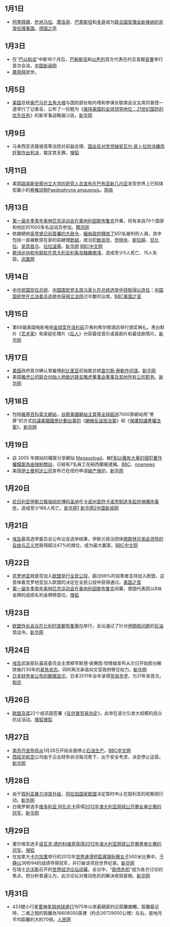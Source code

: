 ## 1月1日

  - [阿塞拜疆](../Page/阿塞拜疆.md "wikilink")、[危地马拉](../Page/危地马拉.md "wikilink")、[摩洛哥](https://zh.wikipedia.org/wiki/摩洛哥 "wikilink")、[巴基斯坦](../Page/巴基斯坦.md "wikilink")和[多哥](../Page/多哥.md "wikilink")成为[联合国安理会](https://zh.wikipedia.org/wiki/联合国安理会 "wikilink")[新接纳的非常任理事国](../Page/联合国安全理事会成员国列表.md "wikilink")。[德国之声](http://www.dw-world.de/dw/article/0,,15639895,00.html?maca=chi-rss-chi-news2-6937-rdf)

## 1月3日

  - 在“[巴以和谈](https://zh.wikipedia.org/wiki/巴以和谈 "wikilink")”中断16个月后，[巴勒斯坦](../Page/巴勒斯坦.md "wikilink")和[以色列](../Page/以色列.md "wikilink")双方代表在约旦首都[安曼](../Page/安曼.md "wikilink")举行首次会谈。[中国新闻网](http://www.chinanews.com/gj/2012/01-04/3581001.shtml)
  - [鳳飛飛](../Page/鳳飛飛.md "wikilink")逝世。

## 1月5日

  - [美国](../Page/美国.md "wikilink")总统[奥巴马在](https://zh.wikipedia.org/wiki/奥巴马 "wikilink")[五角大楼](../Page/五角大楼.md "wikilink")与国防部长帕内塔和参谋长联席会议主席邓普西一道举行了记者会，公布了一份题为《[维持美国的全球领导地位：21世纪国防的优先任务](https://zh.wikipedia.org/wiki/维持美国的全球领导地位：21世纪国防的优先任务 "wikilink")》的新军事战略报⑵告。[新华网](http://news.xinhuanet.com/mil/2012-01/06/c_122545701.htm)

## 1月9日

  - 马来西亚吉隆坡高等法院对前副总理、[国会反对党领袖](../Page/马来西亚国会反对党领袖.md "wikilink")[安瓦尔·易卜拉欣涉嫌鸡奸案作出判决](https://zh.wikipedia.org/wiki/安瓦尔·易卜拉欣 "wikilink")，裁定其无罪。[搜狐](http://roll.sohu.com/20120110/n331667564.shtml)

## 1月11日

  - 美国[路易斯安那州立大学的研究人员宣布在](https://zh.wikipedia.org/wiki/路易斯安那州立大学 "wikilink")[巴布亚新几内亚](../Page/巴布亚新几内亚.md "wikilink")发现世界上已知体型最小的[脊椎动物](../Page/脊椎动物.md "wikilink")[Paedophryne amauensis](https://zh.wikipedia.org/wiki/Paedophryne_amauensis "wikilink")。[网易](http://discovery.163.com/12/0113/10/7NL4DSSL000125LI.html)

## 1月13日

  - [第一届冬季青年奥林匹克运动会在奥地利](https://zh.wikipedia.org/wiki/第一届冬季青年奥林匹克运动会 "wikilink")[因斯布鲁克](../Page/因斯布鲁克.md "wikilink")开幕，将有来自70个国家和地区的1000多名运动员参加。[腾讯网](http://sports.qq.com/a/20120114/000056.htm)
  - 依據總統[吳登盛日前簽署的大赦令](https://zh.wikipedia.org/wiki/吳登盛 "wikilink")，[緬甸政府釋放了](https://zh.wikipedia.org/wiki/緬甸 "wikilink")651名被判刑人員，其中包括一直被軟禁在家的前總理[欽紐](../Page/欽紐.md "wikilink")，政治犯[敏哥奈](../Page/敏哥奈.md "wikilink")、[觉明余](https://zh.wikipedia.org/wiki/觉明余 "wikilink")、[妮拉婷](https://zh.wikipedia.org/wiki/妮拉婷 "wikilink")、[甘比拉](https://zh.wikipedia.org/wiki/甘比拉 "wikilink")、[吴昆吞乌](https://zh.wikipedia.org/wiki/吴昆吞乌 "wikilink")、[拉拉溫等](https://zh.wikipedia.org/wiki/拉拉溫 "wikilink")。[新华网](http://news.xinhuanet.com/world/2012-01/13/c_111435949.htm) [BBC中文网](http://www.bbc.co.uk/zhongwen/simp/world/2012/01/120113_burma_prisoners_profiles.shtml)
  - [歌诗达协和号](https://zh.wikipedia.org/wiki/歌诗达协和号 "wikilink")[邮轮在意大利](https://zh.wikipedia.org/wiki/邮轮 "wikilink")[吉利奥岛](https://zh.wikipedia.org/wiki/吉利奥岛 "wikilink")[触礁搁浅](https://zh.wikipedia.org/wiki/歌詩達協和號災難 "wikilink")，造成至少5人死亡、15人失踪。[凤凰网](http://news.ifeng.com/world/detail_2012_01/16/11998573_0.shtml)

## 1月14日

  - [中华民国现任总统](https://zh.wikipedia.org/wiki/中华民国总统 "wikilink")、[中国国民党主席](https://zh.wikipedia.org/wiki/中国国民党主席 "wikilink")[马英九在](https://zh.wikipedia.org/wiki/马英九 "wikilink")[总统选举中获胜得以连任](https://zh.wikipedia.org/wiki/2012年中华民国总统选举 "wikilink")；[中国国民党在](https://zh.wikipedia.org/wiki/中国国民党 "wikilink")[立法委员选举中获得](https://zh.wikipedia.org/wiki/2012年中華民國立法委員選舉 "wikilink")[立法院](../Page/立法院.md "wikilink")过半数的议席。[BBC](http://www.bbc.co.uk/zhongwen/simp/chinese_news/2012/01/120114_taiwan_react.shtml)[美国之音](http://www.voanews.com/chinese/news/20120114-Taiwan-Election-137346293.html)

## 1月15日

  - 第69届美国电影电视[金球奖在](https://zh.wikipedia.org/wiki/金球奖 "wikilink")[洛杉矶](../Page/洛杉矶.md "wikilink")贝弗利希尔顿酒店举行颁奖典礼。黑白默片《[艺术家](../Page/艺术家_\(电影\).md "wikilink")》和家庭伦理片《[后人](https://zh.wikipedia.org/wiki/后人 "wikilink")》分获最佳音乐或喜剧片和最佳剧情片。[新华网](http://news.xinhuanet.com/ent/2012-01/17/c_122594776.htm)

## 1月17日

  - [美国](../Page/美国.md "wikilink")政府首次确认曾雇佣[利比里亚](../Page/利比里亚.md "wikilink")前独裁总统[查尔斯·泰勒作间谍](https://zh.wikipedia.org/wiki/查尔斯·泰勒 "wikilink")。[新华网](http://news.xinhuanet.com/mil/2012-01/18/c_122602930.htm)
  - 美国[雅虎公司联合创始人](https://zh.wikipedia.org/wiki/雅虎公司 "wikilink")[杨致远辞去雅虎董事会董事及其他所有公司职务](https://zh.wikipedia.org/wiki/杨致远 "wikilink")。[新华网](http://news.xinhuanet.com/tech/2012-01/20/c_122610616.htm)

## 1月18日

  - 包括[維基百科英文網站](https://zh.wikipedia.org/wiki/維基百科 "wikilink")，[谷歌美國網站主頁等全球超過](https://zh.wikipedia.org/wiki/谷歌 "wikilink")7000家網站用“黑屏”的方式[抗議美國國會計劃出臺的](../Page/反SOPA和PIPA抗議.md "wikilink")《[網絡反盜版法案](https://zh.wikipedia.org/wiki/網絡反盜版法案 "wikilink")》和《[保護知識產權法案](https://zh.wikipedia.org/wiki/保護知識產權法案 "wikilink")》。[新华网](http://news.xinhuanet.com/world/2012-01/20/c_122611760.htm)

## 1月19日

  - 自 2005 年開站的檔案分享網站 [Megaupload](../Page/Megaupload.md "wikilink")，被[FBI以擁有大量的侵犯著作權檔案為由強制關站](https://zh.wikipedia.org/wiki/FBI "wikilink")，已經有7名員工在紐西蘭被逮捕。[BBC](http://www.bbc.co.uk/news/technology-16642369)、[nownews](http://www.nownews.com/2012/01/20/91-2778433.htm)
  - 美国[伊士曼柯达公司](../Page/伊士曼柯达公司.md "wikilink")宣布已在纽约申请[破产保护](https://zh.wikipedia.org/wiki/破产保护 "wikilink")。[新华网](http://news.xinhuanet.com/tech/2012-01/19/c_122608426.htm)

## 1月20日

  - [尼日利亚伊斯兰极端组织](https://zh.wikipedia.org/wiki/尼日利亚 "wikilink")[博科圣地](../Page/博科圣地.md "wikilink")在[卡诺州首府](https://zh.wikipedia.org/wiki/卡诺州 "wikilink")[卡诺市制造多起炸弹爆炸事件](https://zh.wikipedia.org/wiki/卡诺市 "wikilink")，造成至少186人死亡。[新华网1](http://news.xinhuanet.com/world/2012-01/22/c_122615527.htm) [新华网2](http://news.xinhuanet.com/mil/2012-01/21/c_122615403.htm)[中国新闻网](http://www.chinanews.com/gj/2012/01-24/3622482.shtml)

## 1月21日

  - [埃及](../Page/埃及.md "wikilink")最高选举委员会公布议会选举结果，伊斯兰政治团体[穆斯林兄弟会领导的](https://zh.wikipedia.org/wiki/穆斯林兄弟会 "wikilink")[自由与正义党](../Page/自由与正义党.md "wikilink")取得超过47%的席位，成为最大赢家。[BBC中文网](http://www.bbc.co.uk/zhongwen/simp/world/2012/01/120121_egypt_election_result.shtml)

## 1月22日

  - [克罗地亚](../Page/克罗地亚.md "wikilink")就是否加入[欧盟举行全民公投](https://zh.wikipedia.org/wiki/欧盟 "wikilink")，超过66%的投票者支持加入欧盟，这意味着克罗地亚加入欧盟的决定在全民公投中获得通过。[美国之音](http://www.voanews.com/chinese/news/europe/20120122-CROATIA-EU-137845248.html)
  - [第一届冬季青年奥林匹克运动会在奥地利](https://zh.wikipedia.org/wiki/第一届冬季青年奥林匹克运动会 "wikilink")[因斯布鲁克](../Page/因斯布鲁克.md "wikilink")闭幕，德国代表团以8块金牌的成绩名列金牌榜首位。[搜狐](http://sports.sohu.com/20120123/n332897520.shtml)

## 1月23日

  - [欧盟外长会议在比利时首都](https://zh.wikipedia.org/wiki/欧盟 "wikilink")[布鲁塞尔](../Page/布鲁塞尔.md "wikilink")举行，会议通过了针对[伊朗核问题](../Page/伊朗核问题.md "wikilink")的[石油](../Page/石油.md "wikilink")禁运令。[新华网](http://news.xinhuanet.com/world/2012-01/24/c_122617528.htm)

## 1月24日

  - [埃及](../Page/埃及.md "wikilink")武装部队最高委员会主席穆罕默德·侯赛因·坦塔维宣布从次日开始部分解除施行30年的[紧急状态](https://zh.wikipedia.org/wiki/紧急状态 "wikilink")，同时再次承诺向文官政府移交权力。[新华网](http://news.xinhuanet.com/world/2012-01/26/c_122619679.htm)
  - [日本财务省公布的数据显示](https://zh.wikipedia.org/wiki/日本财务省 "wikilink")，日本2011年全年录得[贸易赤字](https://zh.wikipedia.org/wiki/贸易赤字 "wikilink")，为31年来首次。[和讯](http://forex.hexun.com/2012-01-25/137503734.html)

## 1月26日

  - [欧盟及其](https://zh.wikipedia.org/wiki/欧盟 "wikilink")22个成员国签署《[反仿冒贸易协定](https://zh.wikipedia.org/wiki/反仿冒贸易协定 "wikilink")》，此举在波兰引发大规模的民众抗议活动。[搜狐](http://roll.sohu.com/20120127/n333017846.shtml)[搜狐](http://roll.sohu.com/20120128/n333057025.shtml)

## 1月27日

  - [南苏丹宣布将从](https://zh.wikipedia.org/wiki/南苏丹 "wikilink")1月28日开始全面停止[石油生产](https://zh.wikipedia.org/wiki/石油生产 "wikilink")。[BBC中文网](http://www.bbc.co.uk/zhongwen/simp/world/2012/01/120127_sudan_oil.shtml)
  - [西班牙航空](../Page/西班牙航空.md "wikilink")公司由于企业财务状况每况愈下，出于安全考虑，决定停止运营。[新华网](http://news.xinhuanet.com/air/2012-01/29/c_122623052.htm)

## 1月28日

  - 由于[叙利亚暴力冲突升级](https://zh.wikipedia.org/wiki/2011－2012年叙利亚反政府示威 "wikilink")，[阿拉伯国家联盟](../Page/阿拉伯国家联盟.md "wikilink")决定暂时中止在叙利亚的观察团行动。[新华网](http://news.xinhuanet.com/world/2012-01/28/c_122622677.htm)
  - 白俄罗斯选手[维多利亚·阿扎伦卡](../Page/维多利亚·阿扎伦卡.md "wikilink")获得[2012年澳大利亚网球公开赛](https://zh.wikipedia.org/wiki/2012年澳大利亚网球公开赛 "wikilink")[女单比赛的冠军](../Page/2012年澳洲網球公開賽女子單打比賽.md "wikilink")。[新华网](http://news.xinhuanet.com/sports/2012-01/28/c_111464922.htm)

## 1月29日

  - 塞尔维亚选手[诺瓦克·德约科维奇获得](https://zh.wikipedia.org/wiki/诺瓦克·德约科维奇 "wikilink")[2012年澳大利亚网球公开赛](https://zh.wikipedia.org/wiki/2012年澳大利亚网球公开赛 "wikilink")[男单比赛的冠军](../Page/2012年澳洲網球公開賽男子單打比賽.md "wikilink")。[搜狐](http://sports.sohu.com/20120129/n333128272.shtml)
  - 在加拿大[卡尔加里](../Page/卡尔加里.md "wikilink")举行的2012年[世界速滑短距离锦标赛女子](https://zh.wikipedia.org/wiki/世界速滑短距离锦标赛 "wikilink")500米比赛中，[于静以](https://zh.wikipedia.org/wiki/于静 "wikilink")36秒94的成绩夺得冠军，并打破该项目世界纪录。[新华网](http://news.xinhuanet.com/sports/2012-01/30/c_122630111.htm)
  - 在瑞士[达沃斯](../Page/达沃斯.md "wikilink")召开的[世界经济论坛闭幕](https://zh.wikipedia.org/wiki/世界经济论坛 "wikilink")。会议中，“[欧债危机](https://zh.wikipedia.org/wiki/欧债危机 "wikilink")”成为各方讨论的焦点，但分析普遍认为，此次论坛对推动危机的解决收效甚微。[新华网](http://news.xinhuanet.com/fortune/2012-01/31/c_122632808.htm)

## 1月31日

  - 433號小行星[愛神星與地球進行](https://zh.wikipedia.org/wiki/愛神星 "wikilink")1975年以來最親密的近距離接觸。距離最近時，二者之間的距離為16608000英裡（約合26729000公裡）左右，是地月平均距離的大約70倍。[人民网](https://archive.is/20130424172517/http://scitech.people.com.cn/BIG5/17009882.html)